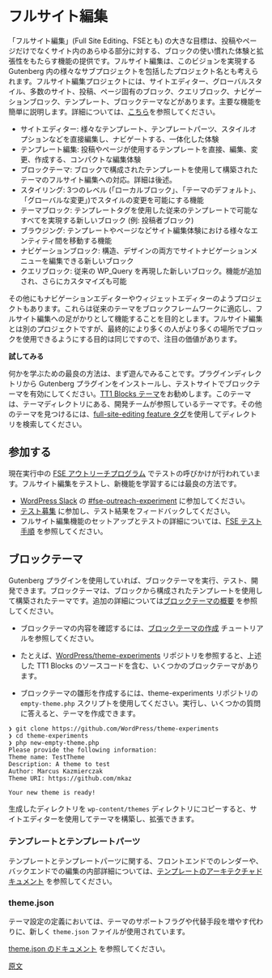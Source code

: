 <!--
# Full Site Editing
 -->
# フルサイト編集

<!--
At the highest level, the vision of Full Site Editing is to provide a collection of features that bring the familiar experience and extendability of blocks to all parts of your site rather than just post and pages. You can think of Full Site Editing as the umbrella project name for various sub-projects within Gutenberg that make this vision possible. Projects under Full Site Editing (FSE) include everything from the Site Editor, Global Styles, numerous Site/Post/Page specific blocks, Query block, Navigation block, Templates, and block themes. What follows are brief descriptions of the major pieces with more details found [here](https://github.com/WordPress/gutenberg/issues/24551):
 -->
「フルサイト編集」(Full Site Editing、FSEとも) の大きな目標は、投稿やページだけでなくサイト内のあらゆる部分に対する、ブロックの使い慣れた体験と拡張性をもたらす機能の提供です。フルサイト編集は、このビジョンを実現する Gutenberg 内の様々なサブプロジェクトを包括したプロジェクト名とも考えられます。フルサイト編集プロジェクトには、サイトエディター、グローバルスタイル、多数のサイト、投稿、ページ固有のブロック、クエリブロック、ナビゲーションブロック、テンプレート、ブロックテーマなどがあります。主要な機能を簡単に説明します。詳細については、[こちら](https://github.com/WordPress/gutenberg/issues/24551)を参照してください。

<!--
- Site Editor: the cohesive experience that allows you to directly edit and navigate between various templates, template parts, styling options, and more.
- Template Editing: a scaled down direct editing experience allowing you to edit/change/create the template a post/page uses.
- Block Theme: work to allow for a theme that's built using templates composed using blocks that works with full site editing. More below.
- Styling: the feature that enables styling modifications across three levels (local blocks, theme defaults, and global modifications).
- Theme Blocks: new blocks that accomplish everything possible in traditional templates using template tags (ex: Post Author Block).
- Browsing: the feature that unlocks the ability to navigate between various entities in the site editing experience including templates, pages, etc.
- Navigation Block: a new block that allows you to edit a site's navigation menu, both in terms of structure and design.
- Query Block: a new block that replicates the classic WP_Query and allows for further customization with additional functionality.
 -->
- サイトエディター: 様々なテンプレート、テンプレートパーツ、スタイルオプションなどを直接編集し、ナビゲートする、一体化した体験
- テンプレート編集: 投稿やページが使用するテンプレートを直接、編集、変更、作成する、コンパクトな編集体験
- ブロックテーマ: ブロックで構成されたテンプレートを使用して構築されたテーマのフルサイト編集への対応。詳細は後述。
- スタイリング: 3つのレベル (「ローカルブロック」、「テーマのデフォルト」、「グローバルな変更」)でスタイルの変更を可能にする機能
- テーマブロック: テンプレートタグを使用した従来のテンプレートで可能なすべてを実現する新しいブロック (例: 投稿者ブロック)
- ブラウジング: テンプレートやページなどサイト編集体験における様々なエンティティ間を移動する機能
- ナビゲーションブロック: 構造、デザインの両方でサイトナビゲーションメニューを編集できる新しいブロック
- クエリブロック: 従来の WP_Query を再現した新しいブロック。機能が追加され、さらにカスタマイズも可能

<!--
There are other projects, like the Navigation Editor and Widget Editor, that are meant to specifically help classic themes begin adapting more to the block framework and to act as a stepping stone of sorts to Full Site Editing. These are separate projects from Full Site Editing though but are worth being aware of as they ultimately help the cause of getting more people adjusted to using blocks in more places.
 -->
その他にもナビゲーションエディターやウィジェットエディターのようプロジェクトもあります。これらは従来のテーマをブロックフレームワークに適応し、フルサイト編集への足がかりとして機能することを目的とします。フルサイト編集とは別のプロジェクトですが、最終的により多くの人がより多くの場所でブロックを使用できるようにする目的は同じですので、注目の価値があります。

<!--
**Jump in:**
 -->
**試してみる**

<!--
The best way to learn something is start playing with it. So jump in by installing the Gutenberg plugin from the plugins directory and activating a block theme on a test site. We recommend the [TT1 Blocks theme](https://wordpress.org/themes/tt1-blocks/), it is listed in the theme diretory and our development reference theme. You can find other themes in the directory using the [full-site-editing feature tag](https://wordpress.org/themes/tags/full-site-editing/).
 -->
何かを学ぶための最良の方法は、まず遊んでみることです。プラグインディレクトリから Gutenberg プラグインをインストールし、テストサイトでブロックテーマを有効にしてください。[TT1 Blocks テーマ](https://wordpress.org/themes/tt1-blocks/)をお勧めします。このテーマは、テーマディレクトリにある、開発チームが参照しているテーマです。その他のテーマを見つけるには、[full-site-editing feature タグ](https://wordpress.org/themes/tags/full-site-editing/)を使用してディレクトリを検索してください。

<!--
## Get Involved
 -->
## 参加する

<!--
An ongoing [FSE Outreach program](https://make.wordpress.org/test/handbook/full-site-editing-outreach-experiment/) is in place with calls for testing and is a great way to get involved and learn about the new features.
 -->
現在実行中の [FSE アウトリーチプログラム](https://make.wordpress.org/test/handbook/full-site-editing-outreach-experiment/) でテストの呼びかけが行われています。フルサイト編集をテストし、新機能を学習するには最良の方法です。

<!--
- Join in on [WordPress Slack](https://make.wordpress.org/chat/) at [#fse-outreach-experiment](https://wordpress.slack.com/archives/C015GUFFC00)
- Participate in the [Calls for Testing](https://make.wordpress.org/test/tag/fse-testing-call/) by testing and giving feedback.
- See detailed [How to Test FSE instructions](https://make.wordpress.org/test/handbook/full-site-editing-outreach-experiment/how-to-test-fse/) to get setup to test FSE features.
 -->
- [WordPress Slack](https://make.wordpress.org/chat/) の [#fse-outreach-experiment](https://wordpress.slack.com/archives/C015GUFFC00) に参加してください。
- [テスト募集](https://make.wordpress.org/test/tag/fse-testing-call/) に参加し、テスト結果をフィードバックしてください。
- フルサイト編集機能のセットアップとテストの詳細については、[FSE テスト手順](https://make.wordpress.org/test/handbook/full-site-editing-outreach-experiment/how-to-test-fse/) を参照してください。

<!--
## Block Themes
 -->
## ブロックテーマ

<!--
If you are using the Gutenberg plugin you can run, test, and develop block themes. Block themes are themes built using templates composed using blocks. See [block theme overview](/docs/how-to-guides/themes/block-theme-overview.md) for additional details.
 -->
Gutenberg プラグインを使用していれば、ブロックテーマを実行、テスト、開発できます。ブロックテーマは、ブロックから構成されたテンプレートを使用して構築されたテーマです。追加の詳細については[ブロックテーマの概要](https://ja.wordpress.org/team/handbook/block-editor/how-to-guides/themes/block-theme-overview/) を参照してください。

<!--
- See the [Create a Block Theme](/docs/how-to-guides/themes/create-block-theme.md) tutorial for a walk-through of the pieces of a block theme.
 -->
- ブロックテーマの内容を確認するには、[ブロックテーマの作成](https://ja.wordpress.org/team/handbook/block-editor/how-to-guides/themes/create-block-theme/) チュートリアルを参照してください。

<!--
- For examples, see the [WordPress/theme-experiments](https://github.com/WordPress/theme-experiments/) repository with several block themes there including the source for the above mentioned TT1 Blocks.
 -->
- たとえば、[WordPress/theme-experiments](https://github.com/WordPress/theme-experiments/) リポジトリを参照すると、上述した TT1 Blocks のソースコードを含む、いくつかのブロックテーマがあります。
<!--
- Use the `empty-theme.php` script from theme-experiments repo to generate a starter block theme, it will prompt you with a few questions and create a theme.
 -->
- ブロックテーマの雛形を作成するには、theme-experiments リポジトリの `empty-theme.php` スクリプトを使用してください。実行し、いくつかの質問に答えると、テーマを作成できます。

```
❯ git clone https://github.com/WordPress/theme-experiments
❯ cd theme-experiments
❯ php new-empty-theme.php
Please provide the following information:
Theme name: TestTheme
Description: A theme to test
Author: Marcus Kazmierczak
Theme URI: https://github.com/mkaz

Your new theme is ready!
```

<!--
You can then copy the generated directory to your `wp-content/themes` directory and start playing with the Site Editor to build and extend the theme.
 -->
生成したディレクトリを `wp-content/themes` ディレクトリにコピーすると、サイトエディターを使用してテーマを構築し、拡張できます。

<!--
### Template and Template Parts
 -->
### テンプレートとテンプレートパーツ

<!--
See the [architecture document on templates](/docs/explanations/architecture/full-site-editing-templates.md) for an explanation on the internals of how templates and templates parts are rendered in the frontend and edited in the backend.
 -->
テンプレートとテンプレートパーツに関する、フロントエンドでのレンダーや、バックエンドでの編集の内部詳細については、[テンプレートのアーキテクチャドキュメント](https://ja.wordpress.org/team/handbook/block-editor/explanations/architecture/full-site-editing-templates/) を参照してください。

<!--
### theme.json
 -->
### theme.json

<!--
Instead of the proliferation of theme support flags or alternative methods, a new `theme.json` file is being used to define theme settings.
 -->
テーマ設定の定義においては、テーマのサポートフラグや代替手段を増やす代わりに、新しく `theme.json` ファイルが使用されています。

[theme.json のドキュメント](https://ja.wordpress.org/team/handbook/block-editor/how-to-guides/themes/theme-json/) を参照してください。

[原文](https://github.com/WordPress/gutenberg/blob/trunk/docs/getting-started/full-site-editing.md)
